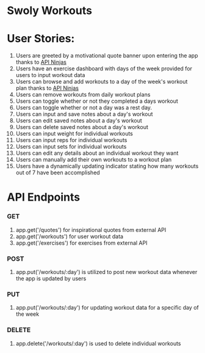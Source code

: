 # Swoly Workouts

User Stories:
=====
1. Users are greeted by a motivational quote banner upon entering the app thanks to [API Ninjas](https://api-ninjas.com/api/quotes)
2. Users have an exercise dashboard with days of the week provided for users to input workout data
3. Users can browse and add workouts to a day of the week's workout plan thanks to [API Ninjas](https://api-ninjas.com/api/exercises)
4. Users can remove workouts from daily workout plans
5. Users can toggle whether or not they completed a days workout
6. Users can toggle whether or not a day was a rest day.
7. Users can input and save notes about a day's workout
8. Users can edit saved notes about a day's workout
9. Users can delete saved notes about a day's workout
10. Users can input weight for individual workouts
11. Users can input reps for individual workouts
12. Users can input sets for individual workouts
13. Users can edit any details about an individual workout they want
14. Users can manually add their own workouts to a workout plan
15. Users have a dynamically updating indicator stating how many workouts out of 7 have been accomplished

API Endpoints
=====

### GET
1. app.get('/quotes') for inspirational quotes from external API
2. app.get('/workouts') for user workout data
3. app.get('/exercises') for exercises from external API
### POST
1. app.put('/workouts/:day') is utilized to post new workout data whenever the app is updated by users
### PUT
1. app.put('/workouts/:day') for updating workout data for a specific day of the week
### DELETE
1. app.delete('/workouts/:day') is used to delete individual workouts
